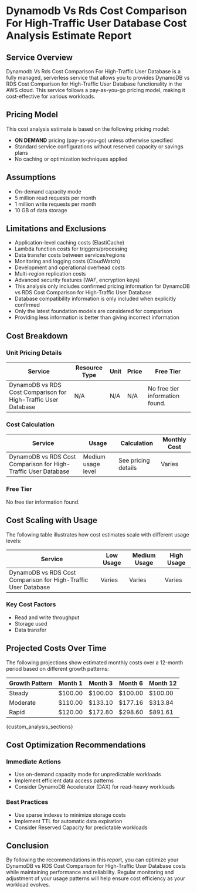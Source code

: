 # Dynamodb Vs Rds Cost Comparison For High-Traffic User Database Cost Analysis Estimate Report

## Service Overview

Dynamodb Vs Rds Cost Comparison For High-Traffic User Database is a fully managed, serverless service that allows you to provides DynamoDB vs RDS Cost Comparison for High-Traffic User Database functionality in the AWS cloud. This service follows a pay-as-you-go pricing model, making it cost-effective for various workloads.

## Pricing Model

This cost analysis estimate is based on the following pricing model:
- **ON DEMAND** pricing (pay-as-you-go) unless otherwise specified
- Standard service configurations without reserved capacity or savings plans
- No caching or optimization techniques applied

## Assumptions

- On-demand capacity mode
- 5 million read requests per month
- 1 million write requests per month
- 10 GB of data storage

## Limitations and Exclusions

- Application-level caching costs (ElastiCache)
- Lambda function costs for triggers/processing
- Data transfer costs between services/regions
- Monitoring and logging costs (CloudWatch)
- Development and operational overhead costs
- Multi-region replication costs
- Advanced security features (WAF, encryption keys)
- This analysis only includes confirmed pricing information for DynamoDB vs RDS Cost Comparison for High-Traffic User Database
- Database compatibility information is only included when explicitly confirmed
- Only the latest foundation models are considered for comparison
- Providing less information is better than giving incorrect information

## Cost Breakdown

### Unit Pricing Details

| Service | Resource Type | Unit | Price | Free Tier |
|---------|--------------|------|-------|------------|
| DynamoDB vs RDS Cost Comparison for High-Traffic User Database | N/A | N/A | N/A | No free tier information found. |


### Cost Calculation

| Service | Usage | Calculation | Monthly Cost |
|---------|-------|-------------|-------------|
| DynamoDB vs RDS Cost Comparison for High-Traffic User Database | Medium usage level | See pricing details | Varies |


### Free Tier

No free tier information found.

## Cost Scaling with Usage

The following table illustrates how cost estimates scale with different usage levels:

| Service | Low Usage | Medium Usage | High Usage |
|---------|-----------|--------------|------------|
| DynamoDB vs RDS Cost Comparison for High-Traffic User Database | Varies | Varies | Varies |


### Key Cost Factors

- Read and write throughput
- Storage used
- Data transfer

## Projected Costs Over Time

The following projections show estimated monthly costs over a 12-month period based on different growth patterns:

| Growth Pattern | Month 1 | Month 3 | Month 6 | Month 12 |
|---------------|----|----|----|----|
| Steady | $100.00 | $100.00 | $100.00 | $100.00 | 
| Moderate | $110.00 | $133.10 | $177.16 | $313.84 | 
| Rapid | $120.00 | $172.80 | $298.60 | $891.61 | 


{custom_analysis_sections}

## Cost Optimization Recommendations

### Immediate Actions

- Use on-demand capacity mode for unpredictable workloads
- Implement efficient data access patterns
- Consider DynamoDB Accelerator (DAX) for read-heavy workloads

### Best Practices

- Use sparse indexes to minimize storage costs
- Implement TTL for automatic data expiration
- Consider Reserved Capacity for predictable workloads

## Conclusion

By following the recommendations in this report, you can optimize your DynamoDB vs RDS Cost Comparison for High-Traffic User Database costs while maintaining performance and reliability. Regular monitoring and adjustment of your usage patterns will help ensure cost efficiency as your workload evolves.
